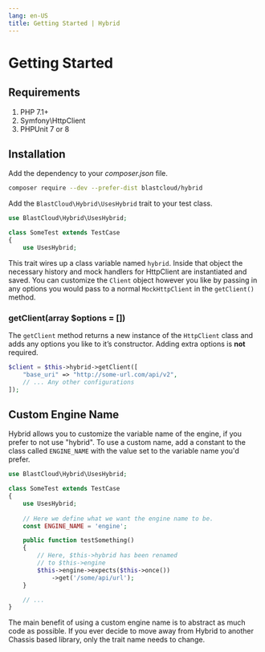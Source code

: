 ```yaml
---
lang: en-US
title: Getting Started | Hybrid
---
```


# Getting Started

## Requirements

1. PHP 7.1+
2. Symfony\HttpClient
3. PHPUnit 7 or 8

## Installation

Add the dependency to your *composer.json* file.

```bash
composer require --dev --prefer-dist blastcloud/hybrid
```

Add the `BlastCloud\Hybrid\UsesHybrid` trait to your test class.

```php
use BlastCloud\Hybrid\UsesHybrid;

class SomeTest extends TestCase
{
    use UsesHybrid;
```

This trait wires up a class variable named `hybrid`. Inside that object the necessary history and mock handlers for HttpClient are instantiated and saved. You can customize the `Client` object however you like by passing in any options you would pass to a normal `MockHttpClient` in the `getClient()` method.

### getClient(array $options = [])

The `getClient` method returns a new instance of the `HttpClient` class and adds any options you like to it’s constructor. Adding extra options is **not** required.

```php
$client = $this->hybrid->getClient([
    "base_uri" => "http://some-url.com/api/v2",
    // ... Any other configurations
]);
```

## Custom Engine Name

Hybrid allows you to customize the variable name of the engine, if you prefer to not use "hybrid". To use a custom name, add a constant to the class called `ENGINE_NAME` with the value set to the variable name you'd prefer.

```php
use BlastCloud\Hybrid\UsesHybrid;

class SomeTest extends TestCase
{
    use UsesHybrid;
    
    // Here we define what we want the engine name to be.
    const ENGINE_NAME = 'engine';

    public function testSomething()
    {
        // Here, $this->hybrid has been renamed
        // to $this->engine
        $this->engine->expects($this->once())
            ->get('/some/api/url');
    }

    // ...
}
```

The main benefit of using a custom engine name is to abstract as much code as possible. If you ever decide to move away from Hybrid to another Chassis based library, only the trait name needs to change.